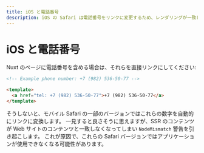 ```yaml
---
title: iOS と電話番号
description: iOS の Safari は電話番号をリンクに変更するため、レンダリングが一致しなくなる可能性があります
---
```


# iOS と電話番号

Nuxt のページに電話番号を含める場合は、それらを直接リンクにしてください:

```html
<!-- Example phone number: +7 (982) 536-50-77 -->

<template>
  <a href="tel: +7 (982) 536-50-77">+7 (982) 536-50-77</a>
</template>

```

そうしないと、モバイル Safari の一部のバージョンではこれらの数字を自動的にリンクに変換します。
一見すると良さそうに思えますが、SSR のコンテンツが Web サイトのコンテンツと一致しなくなってしまい `NodeMismatch` 警告を引き起こします。
これが原因で、これらの Safari バージョンではアプリケーションが使用できなくなる可能性があります。
